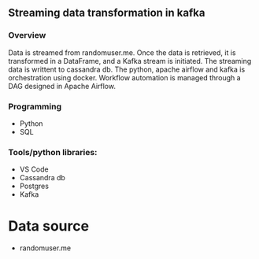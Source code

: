 
## Streaming data transformation in kafka

### Overview
Data is streamed from randomuser.me. Once the data is retrieved, it is transformed in a DataFrame, and a Kafka stream is initiated. The streaming data is writtent to cassandra db. The python, apache airflow and kafka is orchestration using docker. Workflow automation is managed through a DAG designed in Apache Airflow.

### Programming
- Python
- SQL
  

### Tools/python libraries:
- VS Code
- Cassandra db
- Postgres
- Kafka

# Data source
- randomuser.me
